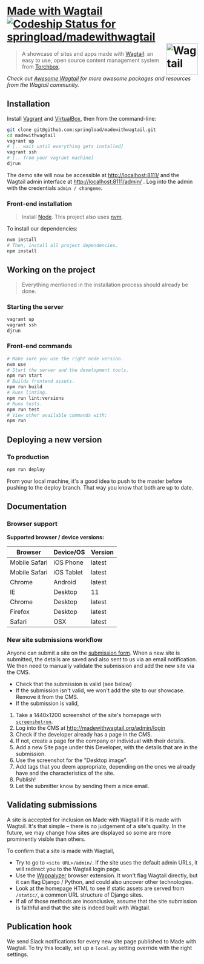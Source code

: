 [Made with Wagtail](http://madewithwagtail.org) [![Codeship Status for springload/madewithwagtail](https://codeship.com/projects/26741250-da6d-0132-ea89-328081b30bed/status?branch=master)](https://codeship.com/projects/79308) [<img src="https://github.com/torchbox/wagtail/blob/82171f70faaf0c8b8da278261e6f45fed529c899/docs/logo.png" width="83" align="right" alt="Wagtail">](https://wagtail.io/)
=================

> A showcase of sites and apps made with [Wagtail](https://wagtail.io/): an easy to use, open source content management system from [Torchbox](https://github.com/torchbox/wagtail).

*Check out [Awesome Wagtail](https://github.com/springload/awesome-wagtail) for more awesome packages and resources from the Wagtail community.*

## Installation

Install [Vagrant](http://www.vagrantup.com/downloads.html) and [VirtualBox](https://www.virtualbox.org/wiki/Downloads), then from the command-line:

```sh
git clone git@github.com:springload/madewithwagtail.git
cd madewithwagtail
vagrant up
# [.. wait until everything gets installed]
vagrant ssh
# [.. from your vagrant machine]
djrun
```

The demo site will now be accessible at [http://localhost:8111/](http://localhost:8111/) and the Wagtail admin interface at [http://localhost:8111/admin/](http://localhost:8111/admin/) . Log into the admin with the credentials ``admin / changeme``.

### Front-end installation

> Install [Node](https://nodejs.org). This project also uses [nvm](https://github.com/creationix/nvm).

To install our dependencies:

```sh
nvm install
# Then, install all project dependencies.
npm install
```

## Working on the project

> Everything mentioned in the installation process should already be done.

### Starting the server

```sh
vagrant up
vagrant ssh
djrun
```

### Front-end commands

```sh
# Make sure you use the right node version.
nvm use
# Start the server and the development tools.
npm run start
# Builds frontend assets.
npm run build
# Runs linting.
npm run lint:versions
# Runs tests.
npm run test
# View other available commands with:
npm run
```

## Deploying a new version

### To production

```sh
npm run deploy
```

From your local machine, it's a good idea to push to the master before
pushing to the deploy branch. That way you know that both are up to date.

## Documentation

### Browser support

**Supported browser / device versions:**

| Browser | Device/OS | Version |
|---------|-----------|---------|
| Mobile Safari | iOS Phone | latest |
| Mobile Safari | iOS Tablet | latest |
| Chrome | Android | latest |
| IE | Desktop | 11 |
| Chrome | Desktop | latest |
| Firefox | Desktop | latest |
| Safari | OSX | latest |

### New site submissions workflow

Anyone can submit a site on the [submission form](http://madewithwagtail.org/submit/). When a new site is submitted, the details are saved and also sent to us via an email notification. We then need to manually validate the submission and add the new site via the CMS.

- Check that the submission is valid (see below)
- If the submission isn't valid, we won't add the site to our showcase. Remove it from the CMS.
- If the submission is valid,

1. Take a 1440x1200 screenshot of the site's homepage with [`screenshotron`](https://github.com/springload/screenshotron).
2. Log into the CMS at http://madewithwagtail.org/admin/login
3. Check if the developer already has a page in the CMS.
4. If not, create a page for the company or individual with their details.
5. Add a new Site page under this Developer, with the details that are in the submission.
6. Use the screenshot for the "Desktop image".
7. Add tags that you deem appropriate, depending on the ones we already have and the characteristics of the site.
8. Publish!
9. Let the submitter know by sending them a nice email.

## Validating submissions

A site is accepted for inclusion on Made with Wagtail if it is made with Wagtail. It's that simple – there is no judgement of a site's quality. In the future, we may change how sites are displayed so some are more prominently visible than others.

To confirm that a site is made with Wagtail,

- Try to go to `<site URL>/admin/`. If the site uses the default admin URLs, it will redirect you to the Wagtail login page.
- Use the [Wappalyzer](https://wappalyzer.com/) browser extension. It won't flag Wagtail directly, but it can flag Django / Python, and could also uncover other technologies.
- Look at the homepage HTML to see if static assets are served from `/static/`, a common URL structure of Django sites.
- If all of those methods are inconclusive, assume that the site submission is faithful and that the site is indeed built with Wagtail.

## Publication hook

We send Slack notifications for every new site page published to Made with Wagtail. To try this locally, set up a `local.py` setting override with the right settings.
